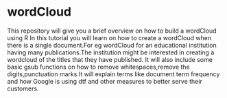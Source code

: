 # wordCloud
This repository will give you a brief overview on how to build a wordCloud using R
In this tutorial you will learn on how to create a wordCloud when there is a single document.For eg wordCloud for an educational institution having many publications.The institution might be interested in creating a wordcloud of the titles that they have published.
It will also include some basic gsub functions on how to remove whitespaces,remove the digits,punctuation marks.It will explain terms like document term frequency and how Google is using dtf and other measures to better serve their customers.
